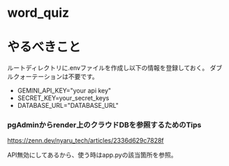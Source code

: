 # word_quiz

# やるべきこと

ルートディレクトリに.envファイルを作成し以下の情報を登録しておく。
ダブルクォーテーションは不要です。
- GEMINI_API_KEY="your api key"
- SECRET_KEY=your_secret_keys
- DATABASE_URL="DATABASE_URL"

### pgAdminからrender上のクラウドDBを参照するためのTips
https://zenn.dev/nyaru_tech/articles/2336d629c7828f

API無効にしてあるから、使う時はapp.pyの該当箇所を参照。